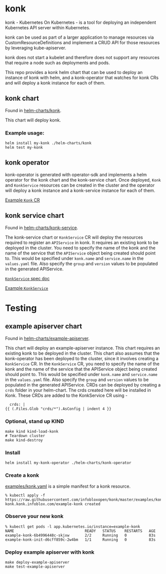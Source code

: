 # konk

konk - Kubernetes On Kubernetes - is a tool for deploying an independent Kubernetes API server within Kubernetes.

konk can be used as part of a larger application to manage resources via CustomResourceDefinitions and implement a CRUD API for those resources by leveraging kube-apiserver.

konk does not start a kubelet and therefore does not support any resources that require a node such as deployments and pods.

This repo provides a konk helm chart that can be used to deploy an instance of konk with helm, and a konk-operator that watches for konk CRs and will deploy a konk instance for each of them.

## konk chart

Found in [helm-charts/konk](helm-charts/konk).

This chart will deploy konk.

### Example usage:

    helm install my-konk ./helm-charts/konk
    helm test my-konk

## konk operator

konk-operator is generated with operator-sdk and implements a helm operator for the konk chart and the konk-service chart. Once deployed, `Konk` and `KonkService` resources can be created in the cluster and the operator will deploy a konk instance and a konk-service instance for each of them.

[Example `Konk` CR](examples/konk.yaml)

## konk service chart

Found in [helm-charts/konk-service](helm-charts/konk-service).

The konk-service chart or `KonkService` CR will deploy the resources required to register an `APIService` in konk. It requires an existing konk to be deployed in the cluster. You need to specify the name of the konk and the name of the service that the `APIService` object being created should point to. This would be specified under `konk.name` and `service.name` in the `values.yaml` file. Also specify the `group` and `version` values to be populated in the generated APIService.

[`KonkService` spec doc](helm-charts/konk-service/values.yaml)

[Example `KonkService`](examples/konk-service.yaml)

# Testing

## example apiserver chart

Found in [helm-charts/example-apiserver](helm-charts/example-apiserver).

This chart will deploy an example-apiserver instance. This chart requires an existing konk to be deployed in the cluster. This chart also assumes that the konk-operator has been deployed to the cluster, since it involves creating a `KonkService` CR. In the `KonkService` CR, you need to specify the name of the konk and the name of the service that the APIService object being created should point to. This would be specified under `konk.name` and `service.name` in the `values.yaml` file. Also specify the `group` and `version` values to be populated in the generated APIService. CRDs can be deployed by creating a `crds` folder in your helm-chart. The crds created here will be installed in Konk. These CRDs are added to the KonkService CR using -

      crds: |
    {{ (.Files.Glob "crds/*").AsConfig | indent 4 }}

### Optional, stand up KIND

    make kind kind-load-konk
    # Teardown cluster
    make kind-destroy

### Install

    helm install my-konk-operator ./helm-charts/konk-operator

### Create a konk

[examples/konk.yaml](examples/konk.yaml) is a simple manifest for a konk resource.

    % kubectl apply -f https://raw.githubusercontent.com/infobloxopen/konk/master/examples/konk.yaml
    konk.konk.infoblox.com/example-konk created

### Observe your new konk

    % kubectl get pods -l app.kubernetes.io/instance=example-konk
    NAME                                READY   STATUS    RESTARTS   AGE
    example-konk-6b4996448c-skjxw       2/2     Running   0          83s
    example-konk-init-d6cff859c-2w4bm   1/1     Running   0          83s

### Deploy example apiserver with konk

    make deploy-example-apiserver
    make test-example-apiserver
